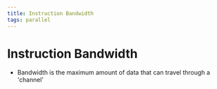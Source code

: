 ```yaml
---
title: Instruction Bandwidth
tags: parallel 
---
```


# Instruction Bandwidth
- Bandwidth is the maximum amount of data that can travel through a 'channel'












































































